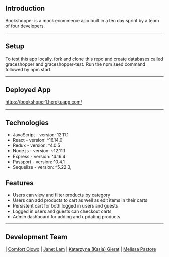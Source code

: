 

## Introduction

 Bookshopper is a mock ecommerce app built in a ten day sprint by a team of four developers. 


---


## Setup
To test this app locally, fork and clone this repo and create databases called graceshopper and graceshopper-test. Run the npm seed command followed by npm start. 

---

## Deployed App

https://bookshoper1.herokuapp.com/

---

## Technologies

- JavaScript - version: 12.11.1
- React - version: ^16.14.0
- Redux - version: ^4.0.5
- Node.js - version: ~12.11.1
- Express - version: ^4.16.4
- Passport - version: ^0.4.1
- Sequelize - version: ^5.22.3,


## Features

- Users can view and filter products by category
- Users can add products to cart as well as edit items in their carts
- Persistent cart for both logged in users and guests
- Logged in users and guests can checkout carts
- Admin dashboard for adding and updating products 

---

## Development Team
 
| [Comfort Olowo](https://www.linkedin.com/in/comfort-o/) | [Janet Lam](https://www.linkedin.com/in/janetlam3933/) | [Katarzyna (Kasia) Gierat](https://www.linkedin.com/in/kasia-gierat/) | [Melissa Pastore](https://www.linkedin.com/in/melissalpastore)









